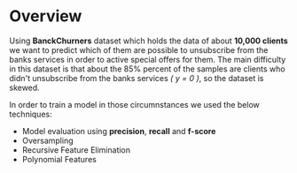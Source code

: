 # Overview
Using **BanckChurners** dataset which holds the data of about **10,000 clients** we want to predict which of them are possible
to unsubscribe from the banks services in order to active special offers for them. The main difficulty in this dataset is that 
about the 85% percent of the samples are clients who didn't unsubscribe from the banks services *( y = 0 )*, so the dataset is 
skewed.

In order to train a model in those circumnstances we used the below techniques:
* Model evaluation using **precision**, **recall** and **f-score**
* Oversampling
* Recursive Feature Elimination
* Polynomial Features


